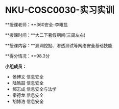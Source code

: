 # NKU-COSC0030-实习实训

**授课老师：**360安全-李曜显

**授课时间：**大二下暑假期间(三周左右)

**授课内容：**漏洞挖掘、渗透测试等网络安全基础技能

**得分情况：**98.3分

**小组成员：**
+ 侯博文 信息安全
+ 陆皓喆 信息安全
+ 郝志成 信息安全与法学
+ 秦德龙 信息安全
+ 胡博浩 信息安全
